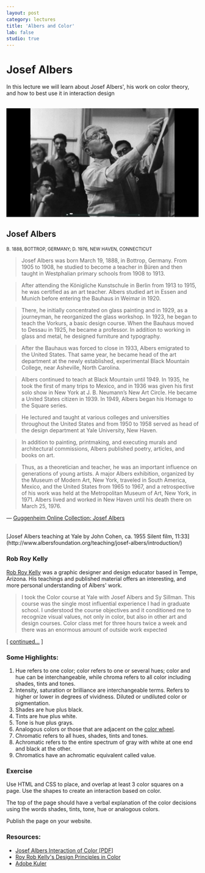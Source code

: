 ```yaml
---
layout: post
category: lectures
title: 'Albers and Color'
lab: false
studio: true
---  
```


# Josef Albers 

In this lecture we will learn about Josef Albers', his work on color theory, and how to best use it in interaction design

<br>

<img src="/assets/images/albers/albers.png" alt="Josef Albers"/>

## Josef Albers 
<small>B. 1888, BOTTROP, GERMANY; D. 1976, NEW HAVEN, CONNECTICUT</small>


> Josef Albers was born March 19, 1888, in Bottrop, Germany. From 1905 to 1908, he studied to become a teacher in Büren and then taught in Westphalian primary schools from 1908 to 1913. 

> After attending the Königliche Kunstschule in Berlin from 1913 to 1915, he was certified as an art teacher. Albers studied art in Essen and Munich before entering the Bauhaus in Weimar in 1920. 

> There, he initially concentrated on glass painting and in 1929, as a journeyman, he reorganized the glass workshop. In 1923, he began to teach the Vorkurs, a basic design course. When the Bauhaus moved to Dessau in 1925, he became a professor. In addition to working in glass and metal, he designed furniture and typography.

> After the Bauhaus was forced to close in 1933, Albers emigrated to the United States. That same year, he became head of the art department at the newly established, experimental Black Mountain College, near Asheville, North Carolina. 

> Albers continued to teach at Black Mountain until 1949. In 1935, he took the first of many trips to Mexico, and in 1936 was given his first solo show in New York at J. B. Neumann’s New Art Circle. He became a United States citizen in 1939. In 1949, Albers began his Homage to the Square series.

> He lectured and taught at various colleges and universities throughout the United States and from 1950 to 1958 served as head of the design department at Yale University, New Haven. 

> In addition to painting, printmaking, and executing murals and architectural commissions, Albers published poetry, articles, and books on art. 

> Thus, as a theoretician and teacher, he was an important influence on generations of young artists. A major Albers exhibition, organized by the Museum of Modern Art, New York, traveled in South America, Mexico, and the United States from 1965 to 1967, and a retrospective of his work was held at the Metropolitan Museum of Art, New York, in 1971. Albers lived and worked in New Haven until his death there on March 25, 1976.

— [Guggenheim Online Collection: Josef Albers](https://www.guggenheim.org/artwork/artist/josef-albers)

<br>
[Josef Albers teaching at Yale by John Cohen, ca. 1955
Silent film, 11:33](http://www.albersfoundation.org/teaching/josef-albers/introduction/)



### Rob Roy Kelly

[Rob Roy Kelly](http://www.rit.edu/~w-rkelly/html/index2.html) was a graphic designer and design educator based in Tempe, Arizona. His teachings and published material offers an interesting, and more personal understanding of Albers' work.


> I took the Color course at Yale with Josef Albers and Sy Sillman. This course was the single most influential experience I had in graduate school. I understood the course objectives and it conditioned me to recognize visual values, not only in color, but also in other art and design courses. Color class met for three hours twice a week and there was an enormous amount of outside work expected 

[ [continued…](http://www.rit.edu/~w-rkelly/html/04_cou/cou_col1.html) ] 


### Some Highlights:

1. Hue refers to one color; color refers to one or several hues; color and hue can be interchangeable, while chroma refers to all color including shades, tints and tones.
2. Intensity, saturation or brilliance are interchangeable terms. Refers to higher or lower in degrees of vividness. Diluted or undiluted color or pigmentation.
3. Shades are hue plus black.
4. Tints are hue plus white.
5. Tone is hue plus grays.
6. Analogous colors or those that are adjacent on the [color wheel](https://color.adobe.com/build2.0.0-buildNo/resource/img/kuler/color_wheel_730.png).
7. Chromatic refers to all hues, shades, tints and tones.
8. Achromatic refers to the entire spectrum of gray with white at one end and black at the other.
9. Chromatics have an achromatic equivalent called value.


### Exercise

Use HTML and CSS to place, and overlap at least 3 color squares on a page. Use the shapes to create an interaction based on color. 

The top of the page should have a verbal explanation of the color decisions using the words shades, tints, tone, hue or analogous colors.

Publish the page on your website.



### Resources: 

- [Josef Albers Interaction of Color [PDF]](http://www.g-e-s-t-a-l-t.org/MEDIA/PDF/Interaction-of-Color.pdf)
- [Roy Rob Kelly's Design Principles in Color](http://www.rit.edu/~w-rkelly/html/04_cou/cou_des1.html)
- [Adobe Kuler](https://color.adobe.com)